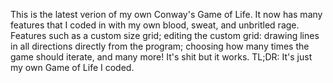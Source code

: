 This is the latest verion of my own Conway's Game of Life. It now has many features that I coded in with my own blood, sweat, and unbritled rage. Features such as a custom size grid; editing the custom grid: drawing lines in all directions directly from the program; choosing how many times the game should iterate, and many more! It's shit but it works. 
TL;DR: It's just my own Game of Life I coded.
